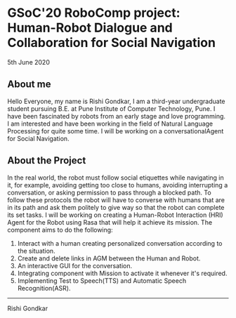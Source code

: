 # GSoC'20 RoboComp project: Human-Robot Dialogue and Collaboration for Social Navigation
 
5th June 2020
 
## About me
 
Hello Everyone, my name is Rishi Gondkar, I am a third-year undergraduate student pursuing B.E. at Pune Institute of Computer Technology, Pune. I have been fascinated by robots from an early stage and love programming. I am interested and have been working in the field of Natural Language Processing for quite some time. I will be working on a conversationalAgent for Social Navigation.


## About the Project

In the real world, the robot must follow social etiquettes while navigating in it, for example, avoiding getting too close to humans, avoiding interrupting a conversation, or asking permission to pass through a blocked path. To follow these protocols the robot will have to converse with humans that are in its path and ask them politely to give way so that the robot can complete its set tasks. I will be working on creating a Human-Robot Interaction (HRI) Agent for the Robot using Rasa that will help it achieve its mission. The component aims to do the following:
1. Interact with a human creating personalized conversation according to the situation.
2. Create and delete links in AGM between the Human and Robot.
3. An interactive GUI for the conversation.
4. Integrating component with Mission to activate it whenever it's required.
5. Implementing Test to Speech(TTS) and Automatic Speech Recognition(ASR). 

***
Rishi Gondkar

